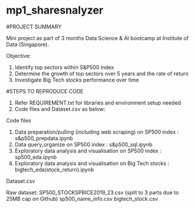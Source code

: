 # mp1_sharesnalyzer
#PROJECT SUMMARY

Mini project as part of 3 months Data Science & AI bootcamp at Institute of Data (Singapore). 

Objective: 
1. Identify top sectors within S&P500 index
2. Determine the growth of top sectors over 5 years and the rate of return
3. Investigate Big Tech stocks performance over time

#STEPS TO REPRODUCE CODE

1. Refer REQUIREMENT.txt for libraries and environment setup needed
2. Code files and Dataset.csv as below:

Code files

1. Data preparation/pulling (including web scraping) on SP500 index : s&p500_prepdata.ipynb
2. Data query_organize on SP500 index : s&p500_sql.ipynb
3. Exploratory data analysis and visualisation on SP500 index : sp500_eda.ipynb
4. Exploratory data analysis and visualisation on Big Tech stocks : bigtech_eda(stock_return).ipynb

Dataset.csv

Raw dataset: 
SP500_STOCKSPRICE2019_23.csv (split to 3 parts due to 25MB cap on Github) 
sp500_name_info.csv
bigtech_stock.csv
